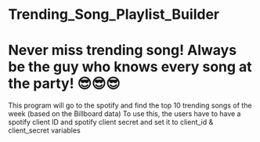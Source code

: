 # Trending_Song_Playlist_Builder
# Never miss trending song! Always be the guy who knows every song at the party! 😎😎😎

This program will go to the spotify and find the top 10 trending songs of the week (based on the Billboard data)
To use this, the users have to have a spotify client ID and spotify client secret and set it to client_id & client_secret variables
